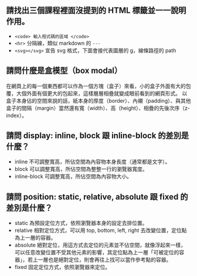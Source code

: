 ## 請找出三個課程裡面沒提到的 HTML 標籤並一一說明作用。

- `<code> 輸入程式碼的區域 </code>`
- `<hr>` 分隔線，類似 markdown 的 `---`
- `<svg></svg>` 宣告 svg 格式，下面會接代表圖層的 g，線條路徑的 path

## 請問什麼是盒模型（box modal）

在網頁上的每一個東西都可以作為一個方塊（盒子）來看，小的盒子外面有大的包覆，大個外面有個更大的包起來，這樣層層相疊就變成眼前看到的網頁形式。
以盒子本身佔的空間來說的話，紙本身的厚度（border）、內襯（padding）、與其他盒子的間隔（margin）當然還有寬（width）、高（height）、相疊的先後次序（z-index）。


## 請問 display: inline, block 跟 inline-block 的差別是什麼？

- inline 不可調整寬高，所佔空間為內容物本身長度（通常都是文字）。
- block 可以調整寬高，所佔空間為整整一行的瀏覽器寬度。
- inline-block 可調整寬高，所佔空間為內容物大小。


## 請問 position: static, relative, absolute 跟 fixed 的差別是什麼？

- static 為預設定位方式，依照瀏覽器本身的設定去排位置。
- relative 相對定位方式，可以用 top, bottom, left, right 去改變位置，定位點為上一層的容器。
- absolute 絕對定位，用這方式去定位的元素並不佔空間，就像浮起來一樣，可以任意改變位置不受其他元素的影響，其定位點為上一層「可被定位的容器」，若上一層也是絕對定位，則會再往上找可以當作參考點的容器。
- fixed 固定定位方式，依照瀏覽器來定位。
